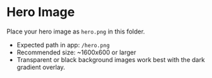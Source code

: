 # Hero Image

Place your hero image as `hero.png` in this folder.

- Expected path in app: `/hero.png`
- Recommended size: ~1600x600 or larger
- Transparent or black background images work best with the dark gradient overlay.
